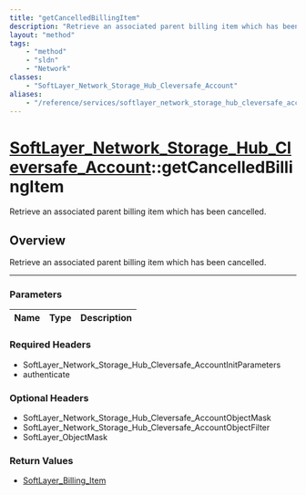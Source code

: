 ```yaml
---
title: "getCancelledBillingItem"
description: "Retrieve an associated parent billing item which has been cancelled."
layout: "method"
tags:
    - "method"
    - "sldn"
    - "Network"
classes:
    - "SoftLayer_Network_Storage_Hub_Cleversafe_Account"
aliases:
    - "/reference/services/softlayer_network_storage_hub_cleversafe_account/getCancelledBillingItem"
---
```

# [SoftLayer_Network_Storage_Hub_Cleversafe_Account](/reference/services/SoftLayer_Network_Storage_Hub_Cleversafe_Account)::getCancelledBillingItem

Retrieve an associated parent billing item which has been cancelled.


## Overview 
Retrieve an associated parent billing item which has been cancelled.

-----

### Parameters 
|Name | Type | Description |
| --- | --- | --- |


### Required Headers
* SoftLayer_Network_Storage_Hub_Cleversafe_AccountInitParameters
* authenticate


### Optional Headers
* SoftLayer_Network_Storage_Hub_Cleversafe_AccountObjectMask
* SoftLayer_Network_Storage_Hub_Cleversafe_AccountObjectFilter
* SoftLayer_ObjectMask

### Return Values
* <a href='/reference/datatypes/SoftLayer_Billing_Item'>SoftLayer_Billing_Item </a>




